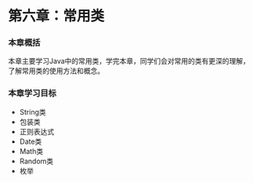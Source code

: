 # 第六章：常用类

### 本章概括

本章主要学习Java中的常用类，学完本章，同学们会对常用的类有更深的理解，了解常用类的使用方法和概念。

### 本章学习目标

* String类
* 包装类
* 正则表达式
* Date类
* Math类
* Random类
* 枚举


